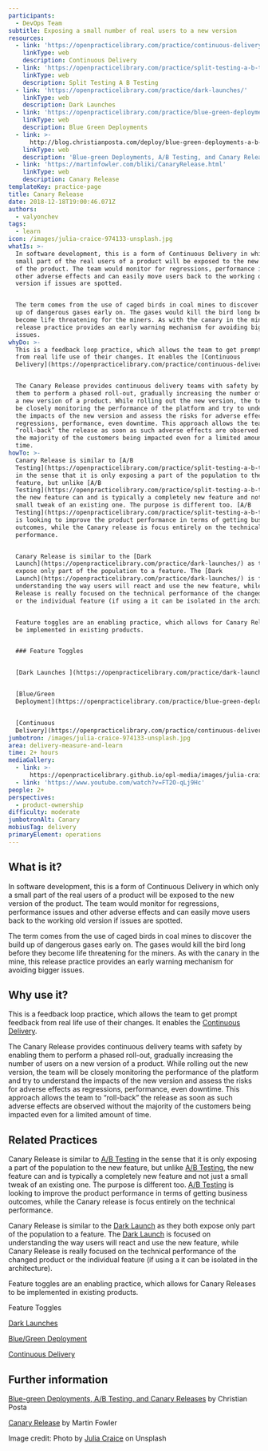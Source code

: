 ```yaml
---
participants:
  - DevOps Team
subtitle: Exposing a small number of real users to a new version
resources:
  - link: 'https://openpracticelibrary.com/practice/continuous-delivery/'
    linkType: web
    description: Continuous Delivery
  - link: 'https://openpracticelibrary.com/practice/split-testing-a-b-testing/'
    linkType: web
    description: Split Testing A B Testing
  - link: 'https://openpracticelibrary.com/practice/dark-launches/'
    linkType: web
    description: Dark Launches
  - link: 'https://openpracticelibrary.com/practice/blue-green-deployments/'
    linkType: web
    description: Blue Green Deployments
  - link: >-
      http://blog.christianposta.com/deploy/blue-green-deployments-a-b-testing-and-canary-releases/
    linkType: web
    description: 'Blue-green Deployments, A/B Testing, and Canary Releases'
  - link: 'https://martinfowler.com/bliki/CanaryRelease.html'
    linkType: web
    description: Canary Release
templateKey: practice-page
title: Canary Release
date: 2018-12-18T19:00:46.071Z
authors:
  - valyonchev
tags:
  - learn
icon: /images/julia-craice-974133-unsplash.jpg
whatIs: >-
  In software development, this is a form of Continuous Delivery in which only a
  small part of the real users of a product will be exposed to the new version
  of the product. The team would monitor for regressions, performance issues and
  other adverse effects and can easily move users back to the working old
  version if issues are spotted.


  The term comes from the use of caged birds in coal mines to discover the build
  up of dangerous gases early on. The gases would kill the bird long before they
  become life threatening for the miners. As with the canary in the mine, this
  release practice provides an early warning mechanism for avoiding bigger
  issues.
whyDo: >-
  This is a feedback loop practice, which allows the team to get prompt feedback
  from real life use of their changes. It enables the [Continuous
  Delivery](https://openpracticelibrary.com/practice/continuous-delivery/).


  The Canary Release provides continuous delivery teams with safety by enabling
  them to perform a phased roll-out, gradually increasing the number of users on
  a new version of a product. While rolling out the new version, the team will
  be closely monitoring the performance of the platform and try to understand
  the impacts of the new version and assess the risks for adverse effects as
  regressions, performance, even downtime. This approach allows the team to
  “roll-back” the release as soon as such adverse effects are observed without
  the majority of the customers being impacted even for a limited amount of
  time.
howTo: >-
  Canary Release is similar to [A/B
  Testing](https://openpracticelibrary.com/practice/split-testing-a-b-testing/)
  in the sense that it is only exposing a part of the population to the new
  feature, but unlike [A/B
  Testing](https://openpracticelibrary.com/practice/split-testing-a-b-testing/),
  the new feature can and is typically a completely new feature and not just a
  small tweak of an existing one. The purpose is different too. [A/B
  Testing](https://openpracticelibrary.com/practice/split-testing-a-b-testing/)
  is looking to improve the product performance in terms of getting business
  outcomes, while the Canary release is focus entirely on the technical
  performance.


  Canary Release is similar to the [Dark
  Launch](https://openpracticelibrary.com/practice/dark-launches/) as they both
  expose only part of the population to a feature. The [Dark
  Launch](https://openpracticelibrary.com/practice/dark-launches/) is focused on
  understanding the way users will react and use the new feature, while Canary
  Release is really focused on the technical performance of the changed product
  or the individual feature (if using a it can be isolated in the architecture).


  Feature toggles are an enabling practice, which allows for Canary Releases to
  be implemented in existing products.


  ### Feature Toggles


  [Dark Launches ](https://openpracticelibrary.com/practice/dark-launches/)


  [Blue/Green
  Deployment](https://openpracticelibrary.com/practice/blue-green-deployments/)


  [Continuous
  Delivery](https://openpracticelibrary.com/practice/continuous-delivery/)
jumbotron: /images/julia-craice-974133-unsplash.jpg
area: delivery-measure-and-learn
time: 2+ hours
mediaGallery:
  - link: >-
      https://openpracticelibrary.github.io/opl-media/images/julia-craice-974133-unsplash.jpg
  - link: 'https://www.youtube.com/watch?v=FT2O-qLj9Hc'
people: 2+
perspectives:
  - product-ownership
difficulty: moderate
jumbotronAlt: Canary
mobiusTag: delivery
primaryElement: operations
---
```

## What is it?

In software development, this is a form of Continuous Delivery in which only a small part of the real users of a product will be exposed to the new version of the product. The team would monitor for regressions, performance issues and other adverse effects and can easily move users back to the working old version if issues are spotted.

The term comes from the use of caged birds in coal mines to discover the build up of dangerous gases early on. The gases would kill the bird long before they become life threatening for the miners. As with the canary in the mine, this release practice provides an early warning mechanism for avoiding bigger issues.

## Why use it?

This is a feedback loop practice, which allows the team to get prompt feedback from real life use of their changes. It enables the [Continuous Delivery](https://openpracticelibrary.com/practice/continuous-delivery/).

The Canary Release provides continuous delivery teams with safety by enabling them to perform a phased roll-out, gradually increasing the number of users on a new version of a product. While rolling out the new version, the team will be closely monitoring the performance of the platform and try to understand the impacts of the new version and assess the risks for adverse effects as regressions, performance, even downtime. This approach allows the team to “roll-back” the release as soon as such adverse effects are observed without the majority of the customers being impacted even for a limited amount of time.

## Related Practices

Canary Release is similar to [A/B Testing](https://openpracticelibrary.com/practice/split-testing-a-b-testing/) in the sense that it is only exposing a part of the population to the new feature, but unlike [A/B Testing](https://openpracticelibrary.com/practice/split-testing-a-b-testing/), the new feature can and is typically a completely new feature and not just a small tweak of an existing one. The purpose is different too. [A/B Testing](https://openpracticelibrary.com/practice/split-testing-a-b-testing/) is looking to improve the product performance in terms of getting business outcomes, while the Canary release is focus entirely on the technical performance.

Canary Release is similar to the [Dark Launch](https://openpracticelibrary.com/practice/dark-launches/) as they both expose only part of the population to a feature. The [Dark Launch](https://openpracticelibrary.com/practice/dark-launches/) is focused on understanding the way users will react and use the new feature, while Canary Release is really focused on the technical performance of the changed product or the individual feature (if using a it can be isolated in the architecture).

Feature toggles are an enabling practice, which allows for Canary Releases to be implemented in existing products.

Feature Toggles

[Dark Launches ](https://openpracticelibrary.com/practice/dark-launches/)

[Blue/Green Deployment](https://openpracticelibrary.com/practice/blue-green-deployments/)

[Continuous Delivery](https://openpracticelibrary.com/practice/continuous-delivery/)

## Further information

[Blue-green Deployments, A/B Testing, and Canary Releases](http://blog.christianposta.com/deploy/blue-green-deployments-a-b-testing-and-canary-releases/) by Christian Posta

[Canary Release](https://martinfowler.com/bliki/CanaryRelease.html) by Martin Fowler

Image credit: Photo by [Julia Craice](https://unsplash.com/photos/o0S-0Pa4F2M) on Unsplash
